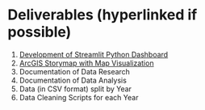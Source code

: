 # Deliverables (hyperlinked if possible)
1. [Development of Streamlit Python Dashboard](https://mocospendanalysis.streamlit.app/) 
2. [ArcGIS Storymap with Map Visualization](https://storymaps.arcgis.com/stories/a0aa9441353a49cc95a66245726e7042)
3. Documentation of Data Research
4. Documentation of Data Analysis
5. Data (in CSV format) split by Year
6. Data Cleaning Scripts for each Year
